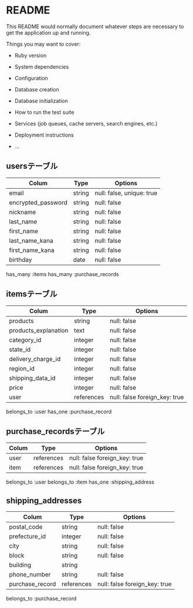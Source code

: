 # README

This README would normally document whatever steps are necessary to get the
application up and running.

Things you may want to cover:

* Ruby version

* System dependencies

* Configuration

* Database creation

* Database initialization

* How to run the test suite

* Services (job queues, cache servers, search engines, etc.)

* Deployment instructions

* ...

## usersテーブル

| Colum              | Type   |Options                    |
| -------------------| ------ | ------------------------- |
| email              | string | null: false, unique: true |
| encrypted_password | string | null: false               |
| nickname           | string | null: false               |
| last_name          | string | null: false               |
| first_name         | string | null: false               |
| last_name_kana     | string | null: false               |
| first_name_kana    | string | null: false               |
| birthday           | date   | null: false               |

has_many :items
has_many :purchase_records

## itemsテーブル

| Colum                     | Type       |Options                        |
| --------------------------| -----------| ----------------------------- |
| products                  | string     | null: false                   | 
| products_explanation      | text       | null: false                   |
| category_id               | integer    | null: false                   | 
| state_id                  | integer    | null: false                   | 
| delivery_charge_id        | integer    | null: false                   | 
| region_id                 | integer    | null: false                   | 
| shipping_data_id          | integer    | null: false                   | 
| price                     | integer    | null: false                   |
| user                      | references | null: false foreign_key: true |

belongs_to :user
has_one :purchase_record

## purchase_recordsテーブル
| Colum                 | Type       |Options                        |
| ----------------------| ---------- | ----------------------------- |
| user                  | references | null: false foreign_key: true |
| item                  | references | null: false foreign_key: true |


belongs_to :user
belongs_to :item
has_one :shipping_address


## shipping_addresses
| Colum              | Type       |Options                        |
| -------------------| ---------- | ----------------------------- |
| postal_code        | string     | null: false                   |
| prefecture_id      | integer    | null: false                   |
| city               | string     | null: false                   |
| block              | string     | null: false                   |
| building           | string     |                               |
| phone_number       | string     | null: false                   |
| purchase_record   | references | null: false foreign_key: true |

belongs_to :purchase_record
